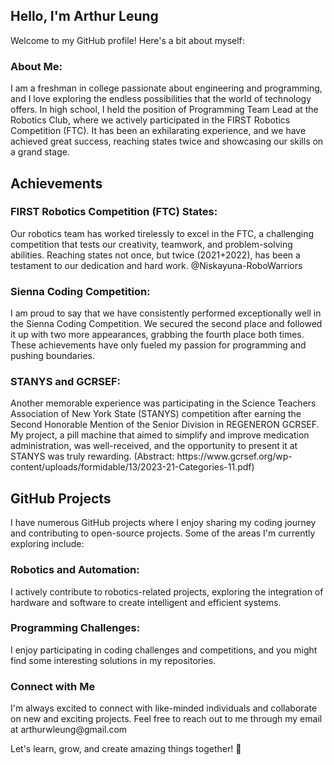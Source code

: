 <h2>Hello, I'm Arthur Leung</h2>
Welcome to my GitHub profile! Here's a bit about myself:

<h3>About Me:</h3>
I am a freshman in college passionate about engineering and programming, and I love exploring the endless possibilities that the world of technology offers. In high school, I held the position of Programming Team Lead at the Robotics Club, where we actively participated in the FIRST Robotics Competition (FTC). It has been an exhilarating experience, and we have achieved great success, reaching states twice and showcasing our skills on a grand stage.

<h2>Achievements</h2>
<h3>FIRST Robotics Competition (FTC) States:</h3> Our robotics team has worked tirelessly to excel in the FTC, a challenging competition that tests our creativity, teamwork, and problem-solving abilities. Reaching states not once, but twice (2021+2022), has been a testament to our dedication and hard work. 
@Niskayuna-RoboWarriors

<h3>Sienna Coding Competition:</h3> I am proud to say that we have consistently performed exceptionally well in the Sienna Coding Competition. We secured the second place and followed it up with two more appearances, grabbing the fourth place both times. These achievements have only fueled my passion for programming and pushing boundaries.

<h3>STANYS and GCRSEF:</h3> Another memorable experience was participating in the Science Teachers Association of New York State (STANYS) competition after earning the Second Honorable Mention of the Senior Division in REGENERON GCRSEF. My project, a pill machine that aimed to simplify and improve medication administration, was well-received, and the opportunity to present it at STANYS was truly rewarding. (Abstract: https://www.gcrsef.org/wp-content/uploads/formidable/13/2023-21-Categories-11.pdf)

<h2>GitHub Projects</h2>
I have numerous GitHub projects where I enjoy sharing my coding journey and contributing to open-source projects. Some of the areas I'm currently exploring include:

<h3>Robotics and Automation:</h3> I actively contribute to robotics-related projects, exploring the integration of hardware and software to create intelligent and efficient systems.

<h3>Programming Challenges:</h3> I enjoy participating in coding challenges and competitions, and you might find some interesting solutions in my repositories.

<h3>Connect with Me</h3>
I'm always excited to connect with like-minded individuals and collaborate on new and exciting projects. Feel free to reach out to me through my email at arthurwleung@gmail.com

Let's learn, grow, and create amazing things together! 🚀
